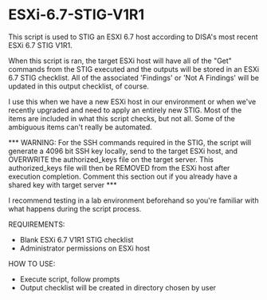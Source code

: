 # ESXi-6.7-STIG-V1R1
This script is used to STIG an ESXI 6.7 host according to DISA's most recent ESXi 6.7 STIG V1R1.

When this script is ran, the target ESXi host will have all of the "Get" commands from the STIG executed and the outputs will be stored in an ESXi 6.7 STIG checklist.
All of the associated 'Findings' or 'Not A Findings' will be updated in this output checklist, of course.

I use this when we have a new ESXi host in our environment or when we've recently upgraded and need to apply an entirely new STIG. 
Most of the items are included in what this script checks, but not all. Some of the ambiguous items can't really be automated.


*** WARNING: For the SSH commands required in the STIG, the script will generate a 4096 bit SSH key locally, send to the target ESXi host, and OVERWRITE the authorized_keys file on the target server. This authorized_keys file will then be REMOVED from the ESXi host after execution completion. Comment this section out if you already have a shared key with target server ***

I recommend testing in a lab environment beforehand so you're familiar with what happens during the script process. 


REQUIREMENTS:
- Blank ESXi 6.7 V1R1 STIG checklist
- Administrator permissions on ESXi host

HOW TO USE:
- Execute script, follow prompts
- Output checklist will be created in directory chosen by user

